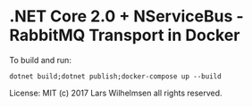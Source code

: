# .NET Core 2.0 + NServiceBus - RabbitMQ Transport in Docker

To build and run:

`dotnet build;dotnet publish;docker-compose up --build`

License: MIT
(c) 2017 Lars Wilhelmsen all rights reserved.